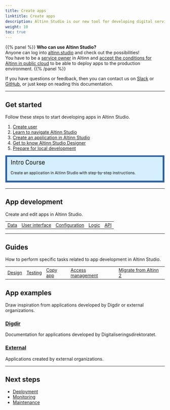 ```yaml
---
title: Create apps
linktitle: Create apps
description: Altinn Studio is our new tool for developing digital services, aka apps. These can be anything from simple forms to very advanced applications.
weight: 10
toc: true
---
```



{{% panel %}}
**Who can use Altinn Studio?**  
Anyone can log into [altinn.studio](https://altinn.studio) and check out the possibilities!  
You have to be a [service owner](https://www.altinndigital.no/kom-i-gang/) in Altinn and
[accept the conditions for Altinn in public cloud](https://digdir.apps.altinn.no/digdir/godkjenn-bruksvilkaar/) to be able to deploy apps to the production environment.
{{% /panel %}}

If you have questions or feedback, then you can contact us on [Slack](https://altinnstudio.slack.com)
or [GitHub](https://github.com/Altinn/altinn-studio/issues/new/choose), or just keep on reading this documentation.

---

## Get started

Follow these steps to start developing apps in Altinn Studio.
1. [Create user](/app/getting-started/create-user)
2. [Learn to navigate Altinn Studio](/app/getting-started/navigation)
3. [Create an application in Altinn Studio](/app/getting-started/create-app)
4. [Get to know Altinn Studio Designer](/app/getting-started)
5. [Prepare for local development](/app/getting-started/local-dev)

[![Go to intro course](introcourse_en.png "Go to intro course")](/app/app-dev-course/)

---

## App development
Create and edit apps in Altinn Studio.

|   |   |   |   |   |
|---|---|---|---|---|
| [Data](/app/development/data)  | [User interface](/app/development/ux)  | [Configuration](/app/development/configuration)  | [Logic](/app/development/logic) |  [API](/app/development/api) |

---

## Guides
How to perform specific tasks related to app development in Altinn Studio.

|   |   |   |   |   |
|---|---|---|---|---|
| [Design](/app/guides/design)  | [Testing](/app/testing)  | [Copy app](/app/guides/copy-app)  | [Access management](/app/guides/access-management)  | [Migrate from Altinn 2](/app/guides/migrate-services) |

## App examples
Draw inspiration from applications developed by Digdir or external organizations.

### [Digdir](/app/launched-apps/digdir)
Documentation for applications developed by Digitaliseringsdirektoratet.

### [External](/app/launched-apps/external)
Applications created by external organizations.

---

## Next steps

- [Deployment](/app/deployment/)
- [Monitoring](/app/monitoring/)
- [Maintenance](/app/maintainance/)